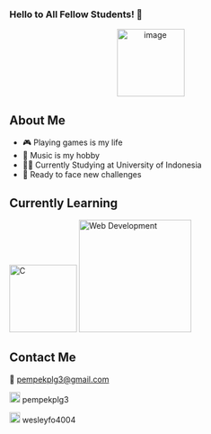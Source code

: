 ### Hello to All Fellow Students! :wave:

<div align="center">
<img src="https://cdn-icons-png.flaticon.com/512/354/354637.png" alt="image" width="120" height="auto">
</div>

## About Me
- 🎮 Playing games is my life
- 🎹 Music is my hobby
- 🧑‍🎓 Currently Studying at University of Indonesia
- 🤙 Ready to face new challenges

## Currently Learning
<img src="https://upload.wikimedia.org/wikipedia/commons/thumb/1/18/C_Programming_Language.svg/695px-C_Programming_Language.svg.png" width="120" height="auto" alt="C">  <img src="https://miro.medium.com/v2/resize:fit:1200/1*V-Jp13LvtVc2IiY2fp4qYw.jpeg" width="200" height="auto" alt="Web Development">

## Contact Me
📧 pempekplg3@gmail.com

<img src="https://cdn-icons-png.flaticon.com/512/124/124027.png" width="19" height="auto"></img> pempekplg3

<img src="https://www.edigitalagency.com.au/wp-content/uploads/new-Instagram-icon-white-png.png" width="19" height="auto" alt="intagram profile"> wesleyfo4004


